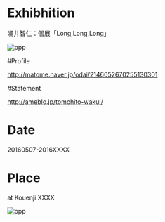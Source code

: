 # Exhibhition

涌井智仁：個展「Long,Long,Long」

<img src="http://i.imgur.com/CyMIXkk.jpg" alt="ppp" title="zzz">

#Profile

http://matome.naver.jp/odai/2146052670255130301

#Statement

http://ameblo.jp/tomohito-wakui/

# Date

20160507-2016XXXX

# Place

at Kouenji XXXX

<img src="http://i.imgur.com/LXQTPji.jpg" alt="ppp" title="zzz">
